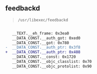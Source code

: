 ## feedbackd

> `/usr/libexec/feedbackd`

```diff

   __TEXT.__eh_frame: 0x3ea0
   __DATA_CONST.__auth_got: 0xed0
   __DATA_CONST.__got: 0x780
-  __DATA_CONST.__auth_ptr: 0x3f8
+  __DATA_CONST.__auth_ptr: 0x408
   __DATA_CONST.__const: 0x1720
   __DATA_CONST.__objc_classlist: 0x70
   __DATA_CONST.__objc_protolist: 0x90

```
